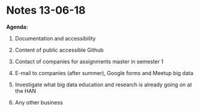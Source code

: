 # Notes 13-06-18

**Agenda:**
 
1. Documentation and accessibility




2. Content of public accessible Github





3. Contact of companies for assignments master in semester 1





4. E-mail to companies (after summer), Google forms and Meetup big data





5. Investigate what big data education and research is already going on at the HAN





6. Any other business
